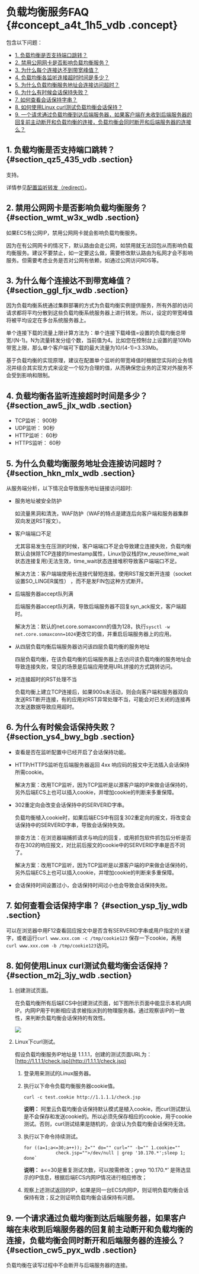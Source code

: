 # 负载均衡服务FAQ {#concept_a4t_1h5_vdb .concept}

包含以下问题：

-   [1. 负载均衡是否支持端口跳转？](#section_qz5_435_vdb)
-   [2. 禁用公网网卡是否影响负载均衡服务？](#section_wmt_w3x_wdb)
-   [3. 为什么每个连接达不到带宽峰值？](#section_ggl_fjx_wdb)
-   [4. 负载均衡各监听连接超时时间是多少？](#section_aw5_jlx_wdb)
-   [5. 为什么负载均衡服务地址会连接访问超时？](#section_hkn_mlx_wdb)
-   [6. 为什么有时候会话保持失败？](#section_ys4_bwy_bgb)
-   [7. 如何查看会话保持字串？](#section_ysp_1jy_wdb)
-   [8. 如何使用Linux curl测试负载均衡会话保持？](#section_m2j_3jy_wdb)
-   [9. 一个请求通过负载均衡到达后端服务器，如果客户端在未收到后端服务器的回复前主动断开和负载均衡的连接，负载均衡会同时断开和后端服务器的连接么？](#section_cw5_pyx_wdb)

## 1. 负载均衡是否支持端口跳转？ {#section_qz5_435_vdb .section}

支持。

详情参见[配置监听转发（redirect）](../../../../intl.zh-CN/用户指南/监听/配置监听转发（redirect）.md#)。

## 2. 禁用公网网卡是否影响负载均衡服务？ {#section_wmt_w3x_wdb .section}

如果ECS有公网IP，禁用公网网卡就会影响负载均衡服务。

因为在有公网网卡的情况下，默认路由会走公网，如禁用就无法回包从而影响负载均衡服务。建议不要禁止，如一定要这么做，需要修改默认路由为私网才会不影响服务。但需要考虑业务是否对公网有依赖，如通过公网访问RDS等。

## 3. 为什么每个连接达不到带宽峰值？ {#section_ggl_fjx_wdb .section}

因为负载均衡系统通过集群部署的方式为负载均衡实例提供服务，所有外部的访问请求都将平均分散到这些负载均衡系统服务器上进行转发。所以，设定的带宽峰值将被平均设定在多台系统服务器上。

单个连接下载的流量上限计算方法为：单个连接下载峰值=设置的负载均衡总带宽/\(N-1\)。N为流量转发分组个数，当前值为4。比如您在控制台上设置的是10Mb带宽上限，那么单个客户端可下载的最大流量为10/\(4-1\)=3.33Mb。

基于负载均衡的实现原理，建议在配置单个监听的带宽峰值时根据您实际的业务情况并结合其实现方式来设定一个较为合理的值，从而确保您业务的正常对外服务不会受到影响和限制。

## 4. 负载均衡各监听连接超时时间是多少？ {#section_aw5_jlx_wdb .section}

-   TCP监听： 900秒
-   UDP监听： 90秒
-   HTTP监听： 60秒
-   HTTPS监听： 60秒

## 5. 为什么负载均衡服务地址会连接访问超时？ {#section_hkn_mlx_wdb .section}

从服务端分析，以下情况会导致服务地址链接访问超时:

-   服务地址被安全防护

    如流量黑洞和清洗，WAF防护（WAF的特点是建连后向客户端和服务器集群双向发送RST报文）。

-   客户端端口不足

    尤其容易发生在压测的时候，客户端端口不足会导致建立连接失败，负载均衡默认会抹除TCP连接的timestamp属性，Linux协议栈的tw\_reuse\(time\_wait状态连接复用\)无法生效，time\_wait状态连接堆积导致客户端端口不足。

    解决方法：客户端端使用长连接代替短连接。使用RST报文断开连接（socket设置SO\_LINGER属性） ，而不是发FIN包这种方式断开。

-   后端服务器accept队列满

    后端服务器accept队列满，导致后端服务器不回复syn\_ack报文，客户端超时。

    解决方法：默认的net.core.somaxconn的值为128，执行`sysctl -w net.core.somaxconn=1024`更改它的值，并重启后端服务器上的应用。

-   从四层负载均衡后端服务器访问该四层负载均衡的服务地址

    四层负载均衡，在该负载均衡的后端服务器上去访问该负载均衡的服务地址会导致连接失败，常见的场景是后端应用使用URL拼接的方式跳转访问。

-   对连接超时的RST处理不当

    负载均衡上建立TCP连接后，如果900s未活动，则会向客户端和服务器双向发送RST断开连接，有的应用对RST异常处理不当，可能会对已关闭的连接再次发送数据导致应用超时。


## 6. 为什么有时候会话保持失败？ {#section_ys4_bwy_bgb .section}

-   查看是否在监听配置中已经开启了会话保持功能。
-   HTTP/HTTPS监听在后端服务器返回 4xx 响应码的报文中无法插入会话保持所需cookie。

    解决方案：改用TCP监听，因为TCP监听是以源客户端的IP来做会话保持的，另外后端ECS上也可以插入cookie，并增加cookie的判断来多重保障。

-   302重定向会改变会话保持中的SERVERID字串。

    负载均衡植入cookie时，如果后端ECS中有回复302重定向的报文，将改变会话保持中的SERVERID字串，导致会话保持失效。

    排查方法：在浏览器端捕抓请求与响应的回复，或用抓包软件抓包后分析是否存在302的响应报文，对比前后报文的cookie中的SERVERID字串是否不同了。

    解决方案：改用TCP监听，因为TCP监听是以源客户端的IP来做会话保持的，另外后端ECS上也可以插入cookie，并增加cookie的判断来多重保障。

-   会话保持时间设置过小，会话保持时间过小也会导致会话保持失败。

## 7. 如何查看会话保持字串？ {#section_ysp_1jy_wdb .section}

可以在浏览器中用F12查看回应报文中是否含有SERVERID字串或用户指定的关键字，或者运行`curl www.xxx.com -c /tmp/cookie123` 保存一下cookie，再用 `curl www.xxx.com -b /tmp/cookie123`访问。

## 8. 如何使用Linux curl测试负载均衡会话保持？ {#section_m2j_3jy_wdb .section}

1.  创建测试页面。

    在负载均衡所有后端ECS中创建测试页面，如下图所示页面中能显示本机内网IP。内网IP用于判断相应请求被指派到的物理服务器。通过观察该IP的一致性，来判断负载均衡会话保持的有效性。

    ![](http://static-aliyun-doc.oss-cn-hangzhou.aliyuncs.com/assets/img/4290/15445245713296_zh-CN.png)

2.  Linux下curl测试。

    假设负载均衡服务IP地址是 1.1.1.1，创建的测试页面URL为： [http://1.1.1.1/check.jsp](http://1.1.1.1/check.jsp)

    1.  登录用来测试的Linux服务器。
    2.  执行以下命令负载均衡服务器cookie值。

        ```
        curl -c test.cookie http://1.1.1.1/check.jsp
        ```

        **说明：** 阿里云负载均衡会话保持默认模式是植入cookie，而curl测试默认是不会保存和发送cookie的。所以必须先保存相应的cookie，用于cookie测试。否则，curl测试结果是随机的，会误认为负载均衡会话保持无效。

    3.  执行以下命令持续测试。

        ```
        for ((a=1;a<=30;a++)); 2="" do="" curl="" -b="" 1.cookie=""
                    check.jsp="">/dev/null | grep '10.170.*';sleep 1; done`
        ```

        **说明：** a<=30是重复测试次数，可以按需修改；grep ‘10.170.\*’ 是筛选显示的IP信息，根据后端ECS内网IP情况进行相应修改；

    4.  观察上述测试返回的IP，如果是同一台ECS内网IP，则证明负载均衡会话保持有效；反之则证明负载均衡会话保持有问题。

## 9. 一个请求通过负载均衡到达后端服务器，如果客户端在未收到后端服务器的回复前主动断开和负载均衡的连接，负载均衡会同时断开和后端服务器的连接么？ {#section_cw5_pyx_wdb .section}

负载均衡在读写过程中不会断开与后端服务器的连接。

